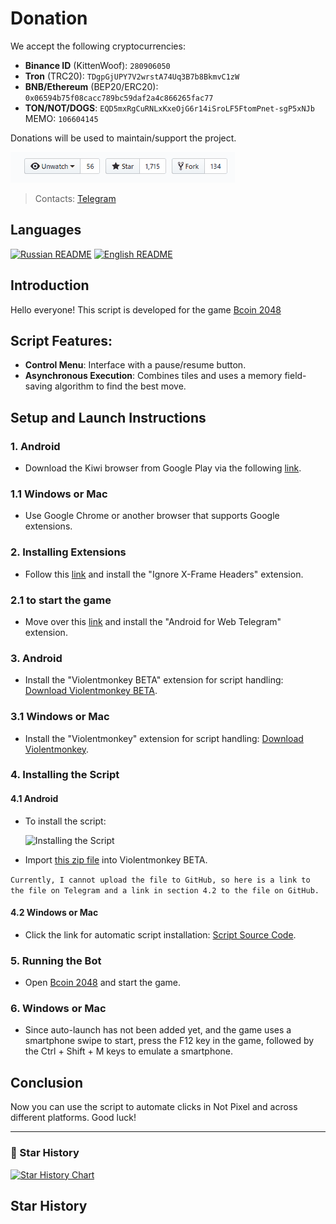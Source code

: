 # Donation

We accept the following cryptocurrencies:

- **Binance ID** (KittenWoof): `280906050`
- **Tron** (TRC20): `TDgpGjUPY7V2wrstA74Uq3B7b8BkmvC1zW`
- **BNB/Ethereum** (BEP20/ERC20): `0x06594b75f08cacc789bc59daf2a4c866265fac77`
- **TON/NOT/DOGS**: `EQD5mxRgCuRNLxKxeOjG6r14iSroLF5FtomPnet-sgP5xNJb` MEMO: `106604145`

Donations will be used to maintain/support the project.

<img src="https://github.com/VemLavarALoucaGamers/vlalg-nimbus/blob/main/editable/github-star.gif" alt="nimbus-star" />

> Contacts: [Telegram](https://t.me/kittenwof)

## Languages
[![Russian README](https://raw.githubusercontent.com/hjnilsson/country-flags/master/png100px/ru.png)](README.md) [![English README](https://raw.githubusercontent.com/hjnilsson/country-flags/master/png100px/us.png)](README_EN.md)

## Introduction

Hello everyone!
This script is developed for the game [Bcoin 2048](https://t.me/Bcoin2048bot/app?startapp=ref_pCGihPQJg61TN70sNtqmbxS4)

## Script Features:

- **Control Menu**: Interface with a pause/resume button.
- **Asynchronous Execution**: Combines tiles and uses a memory field-saving algorithm to find the best move.

## Setup and Launch Instructions

### 1. Android
- Download the Kiwi browser from Google Play via the following [link](https://play.google.com/store/apps/details?id=com.kiwibrowser.browser).

### 1.1 Windows or Mac
- Use Google Chrome or another browser that supports Google extensions.

### 2. Installing Extensions
- Follow this [link](https://chromewebstore.google.com/detail/ignore-x-frame-headers/gleekbfjekiniecknbkamfmkohkpodhe) and install the "Ignore X-Frame Headers" extension.

### 2.1 to start the game
- Move over this [link](https://chromewebstore.google.com/detail/android-for-web-telegram/jcgjgeepdhcgghmnalgnhiladhingahb) and install the "Android for Web Telegram" extension.

### 3. Android
- Install the "Violentmonkey BETA" extension for script handling:
  [Download Violentmonkey BETA](https://chromewebstore.google.com/detail/violentmonkey-beta/opokoaglpekkimldnlggpoagmjegichg).

### 3.1 Windows or Mac
- Install the "Violentmonkey" extension for script handling:
  [Download Violentmonkey](https://chromewebstore.google.com/detail/violentmonkey/jinjaccalgkegednnccohejagnlnfdag).

### 4. Installing the Script

#### 4.1 Android
- To install the script:
  
  ![Installing the Script](https://github.com/ilfae/Script-Not-Pixel/blob/main/img/1.png)

- Import [this zip file](https://github.com/ilfae/2048-AutoFarm/raw/refs/heads/main/@kittenwof.zip) into Violentmonkey BETA.
  
`Currently, I cannot upload the file to GitHub, so here is a link to the file on Telegram and a link in section 4.2 to the file on GitHub.`

#### 4.2 Windows or Mac
- Click the link for automatic script installation:
  [Script Source Code](https://github.com/ilfae/2048-AutoFarm/raw/refs/heads/main/2048-AutoFarm.user.js).

### 5. Running the Bot
- Open [Bcoin 2048](https://t.me/Bcoin2048bot/app?startapp=ref_pCGihPQJg61TN70sNtqmbxS4) and start the game.

### 6. Windows or Mac
- Since auto-launch has not been added yet, and the game uses a smartphone swipe to start, press the F12 key in the game, followed by the Ctrl + Shift + M keys to emulate a smartphone.

## Conclusion

Now you can use the script to automate clicks in Not Pixel and across different platforms. Good luck!

---

### 🌟 Star History

[![Star History Chart](https://api.star-history.com/svg?repos=ilfae/2048-AutoFarm&type=Date)](https://star-history.com/#ilfae/2048-AutoFarm&Date)
## Star History

